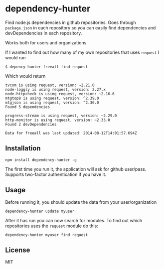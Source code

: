 # dependency-hunter

Find node.js dependencies in github repositories. Goes through `package.json` in each repository so you can easily find dependencies and devDependencies in each repository.

Works both for users and organizations.

If I wanted to find out how many of my own repositories that uses `request` I would run

```
$ depency-hunter freeall find request
```

Which would return

```
tvcom is using request, version: ~2.21.0
node-loggly is using request, version: 2.27.x
node-httpcheck is using request, version: ~2.16.6
mtgtop8 is using request, version: ^2.39.0
mtgjson is using request, version: ^2.36.0
Found 5 dependencies

progress-stream is using request, version: ~2.29.0
http-monitor is using request, version: ~2.33.0
Found 2 devDependencies

Data for freeall was last updated: 2014-08-12T14:01:57.694Z
```

## Installation

`npm install dependency-hunter -g`

The first time you run it, the application will ask for github user/pass. Supports two-factor authentication if you have it.

## Usage

Before running it, you should update the data from your user/organization

`dependency-hunter update myuser`

After it has run you can now search for modules. To find out which repositories uses the `request` module do this:

`dependency-hunter myuser find request`

## License

MIT

